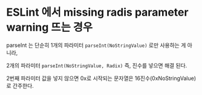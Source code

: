 # ESLint 에서 missing radis parameter warning 뜨는 경우

parseInt 는 단순히 1개의 파라미터 ```parseInt(NoStringValue)``` 로만 사용하는 게 아니라,

2개의 파라미터 ```parseInt(NoStringValue, Radix)``` 즉, 진수를 넣으면 해결 된다.

2번째 파라미터 값을 넣지 않으면 0x로 시작되는 문자열은 16진수(0xNoStringValue)로 간주한다.

